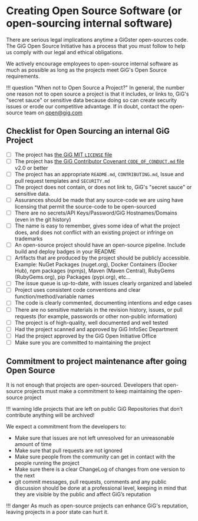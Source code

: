 # Creating Open Source Software (or open-sourcing internal software)

There are serious legal implications anytime a GiGster open-sources code. The GiG Open Source Initiative has a process that you must follow to help us comply with our legal and ethical obligations.

We actively encourage employees to open-source internal software as much as possible as long as the projects meet GiG's Open Source requirements.

!!! question "When not to Open Source a Project?"
    In general, the number one reason not to open source a project is that it includes, or links to, GiG's "secret sauce" or sensitive data because doing so can create security issues or erode our competitive advantage. If in doubt, contact the open-source team on <open@gig.com>

## Checklist for Open Sourcing an internal GiG Project

* [ ] The project has [the GiG MIT `LICENSE` file](https://github.com/GiG/open/blob/master/LICENSE)
* [ ] The project has [the GiG Contributor Covenant `CODE_OF_CONDUCT.md` file](https://github.com/GiG/open/blob/master/CODE_OF_CONDUCT.md) v2.0 or better
* [ ] The project has an appropriate `README.md`, `CONTRIBUTING.md`, Issue and pull request templates and `SECURITY.md`
* [ ] The project does not contain, or does not link to, GiG's "secret sauce" or sensitive data.
* [ ] Assurances should be made that any source-code we are using have licensing that permit the source-code to be open-sourced
* [ ] There are no secrets/API Keys/Password/GiG Hostnames/Domains (even in the git history)
* [ ] The name is easy to remember, gives some idea of what the project does, and does not conflict with an existing project or infringe on trademarks
* [ ] An open-source project should have an open-source pipeline. Include build and deploy badges in your README
* [ ] Artifacts that are produced by the project should be publicly accessible. Example: NuGet Packages (nuget.org), Docker Containers (Docker Hub), npm packages (npmjs), Maven (Maven Central), RubyGems (RubyGems.org), pip Packages (pypi.org), etc…
* [ ] The issue queue is up-to-date, with issues clearly organized and labeled
* [ ] Project uses consistent code conventions and clear function/method/variable names
* [ ] The code is clearly commented, documenting intentions and edge cases
* [ ] There are no sensitive materials in the revision history, issues, or pull requests (for example, passwords or other non-public information)
* [ ] The project is of high-quality, well documented and well tested
* [ ] Had the project scanned and approved by GiG InfoSec Department
* [ ] Had the project approved by the GiG Open Initiative Office
* [ ] Make sure you are committed to maintaining the project

## Commitment to project maintenance after going Open Source

It is not enough that projects are open-sourced. Developers that open-source projects must make a commitment to keep maintaining the open-source project

!!! warning
    Idle projects that are left on public GiG Repositories that don’t contribute anything will be archived!

We expect a commitment from the developers to:

* Make sure that issues are not left unresolved for an unreasonable amount of time
* Make sure that pull requests are not ignored
* Make sure people from the community can get in contact with the people running the project
* Make sure there is a clear ChangeLog of changes from one version to the next
* git commit messages, pull requests, comments and any public discussion should be done at a professional level, keeping in mind that they are visible by the public and affect GiG’s reputation

!!! danger
    As much as open-source projects can enhance GiG's reputation, leaving projects in a poor state can hurt it.
